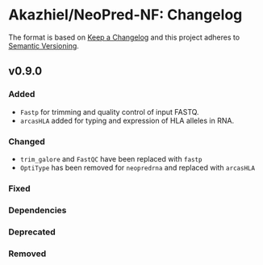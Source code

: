# Akazhiel/NeoPred-NF: Changelog

The format is based on [Keep a Changelog](https://keepachangelog.com/en/1.0.0/)
and this project adheres to [Semantic Versioning](https://semver.org/spec/v2.0.0.html).

## v0.9.0

### Added

- `Fastp` for trimming and quality control of input FASTQ.
- `arcasHLA` added for typing and expression of HLA alleles in RNA.

### Changed

- `trim_galore` and `FastQC` have been replaced with `fastp`
- `OptiType` has been removed for `neopredrna` and replaced with `arcasHLA`
### Fixed

### Dependencies

### Deprecated

### Removed
